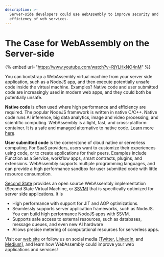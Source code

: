 ```yaml
---
description: >-
  Server-side developers could use WebAssembly to improve security and
  efficiency of web services.
---
```


# The Case for WebAssembly on the Server-side

{% embed url="https://www.youtube.com/watch?v=RjYLHxNO4nM" %}

You can bootstrap a WebAssembly virtual machine from your server side application, such as a NodeJS app, and then execute potentially unsafe code inside the virtual machine. Examples? Native code and user submitted code are increasingly used in modern web apps, and they could both be potentially unsafe.

**Native code** is often used where high performance and efficiency are required. The popular NodeJS framework is written in native C/C++. Native code runs AI inference, big data analytics, image and video processing, and scientific computing. WebAssembly is a light, fast, and cross-platform container. It is a safe and managed alternative to native code. [Learn more here](https://docs.secondstate.io/beginners-guide-to-webassembly/why-webassembly).

**User submitted code** is the cornerstone of cloud native or serverless computing. For SaaS providers, users want to customize their experiences using code, or to create applications for their peers. Examples include Function as a Service, workflow apps, smart contracts, plugins, and extensions. WebAssembly supports multiple programming languages, and can provide a high performance sandbox for user submitted code with little resource consumption.

[Second State](https://www.secondstate.io/) provides an open source WebAssembly implementation \(Second State Virtual Machine, or [SSVM](https://github.com/second-state/SSVM)\) that is specifically optimized for server side applications. It is 

* High performance with support for JIT and AOP optimizations.
* Seamlessly supports server application frameworks, such as NodeJS. You can build high performance NodeJS apps with SSVM.
* Supports safe access to external resources, such as databases, message queues, and even new AI hardware
* Allows precise metering of computational resources for serverless apps.

Visit our [web site](https://www.secondstate.io/) or follow us on social media \[[Twitter](https://twitter.com/secondstateinc), [LinkedIn](https://www.linkedin.com/company/second-state/), and [Medium](https://medium.com/wasm)\], and learn how WebAssembly could improve your web applications and services!

